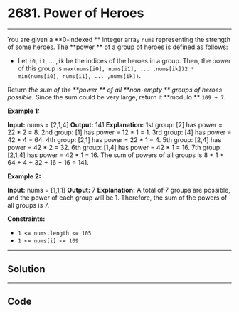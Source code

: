# 2681. Power of Heroes

---

You are given a **0-indexed ** integer array `nums` representing the strength of some heroes. The **power ** of a group of heroes is defined as follows:

  * Let `i0`, `i1`, ... ,`ik` be the indices of the heroes in a group. Then, the power of this group is `max(nums[i0], nums[i1], ... ,nums[ik])2 * min(nums[i0], nums[i1], ... ,nums[ik])`.



Return _the sum of the **power ** of all **non-empty ** groups of heroes possible._ Since the sum could be very large, return it **modulo ** `109 + 7`.

 

**Example 1:**


**Input:** nums = [2,1,4]
**Output:** 141
**Explanation:** 
1st group: [2] has power = 22 * 2 = 8.
2nd group: [1] has power = 12 * 1 = 1. 
3rd group: [4] has power = 42 * 4 = 64. 
4th group: [2,1] has power = 22 * 1 = 4. 
5th group: [2,4] has power = 42 * 2 = 32. 
6th group: [1,4] has power = 42 * 1 = 16. 
​​​​​​​7th group: [2,1,4] has power = 42​​​​​​​ * 1 = 16. 
The sum of powers of all groups is 8 + 1 + 64 + 4 + 32 + 16 + 16 = 141.



**Example 2:**


**Input:** nums = [1,1,1]
**Output:** 7
**Explanation:** A total of 7 groups are possible, and the power of each group will be 1. Therefore, the sum of the powers of all groups is 7.


 

**Constraints:**

  * `1 <= nums.length <= 105`
  * `1 <= nums[i] <= 109`

---

## Solution



---

## Code
```python


```
